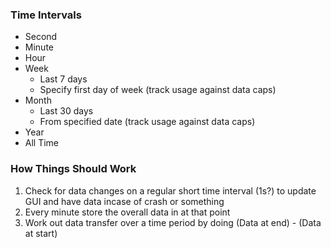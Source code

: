 ### Time Intervals

* Second
* Minute
* Hour
* Week
	* Last 7 days
	* Specify first day of week (track usage against data caps)
* Month
	* Last 30 days
	* From specified date (track usage against data caps)
* Year
* All Time

### How Things Should Work

1. Check for data changes on a regular short time interval (1s?) to update GUI and have data incase of crash or something
2. Every minute store the overall data in at that point
3. Work out data transfer over a time period by doing (Data at end) - (Data at start)
